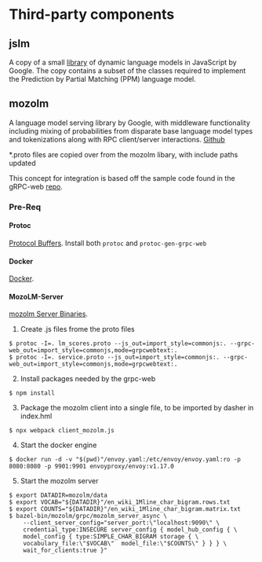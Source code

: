 # Third-party components

## jslm

A copy of a small
[library](https://github.com/google-research/google-research/tree/master/jslm)
of dynamic language models in JavaScript by Google.  The copy contains a subset
of the classes required to implement the Prediction by Partial Matching (PPM)
language model.

## mozolm
A language model serving library by Google, with middleware functionality
including mixing of probabilities from disparate base language model types and tokenizations along with RPC client/server interactions.
[Github](https://github.com/google-research/google-research/mozolm)

*.proto files are copied over from the mozolm libary, with include paths updated

This concept for integration is based off the sample code found in the gRPC-web
[repo](https://github.com/grpc/grpc-web).

### Pre-Req
#### Protoc
[Protocol Buffers](https://developers.google.com/protocol-buffers/).
Install both `protoc` and `protoc-gen-grpc-web`
#### Docker
[Docker](https://www.docker.com).
#### MozoLM-Server
[mozolm Server Binaries](https://github.com/google-research/mozolm).

1. Create .js files frome the proto files
```
$ protoc -I=. lm_scores.proto --js_out=import_style=commonjs:. --grpc-web_out=import_style=commonjs,mode=grpcwebtext:.
$ protoc -I=. service.proto --js_out=import_style=commonjs:. --grpc-web_out=import_style=commonjs,mode=grpcwebtext:.
```
2. Install packages needed by the grpc-web

```
$ npm install
```
3. Package the mozolm client into a single file,
to be imported by dasher in index.hml
```
$ npx webpack client_mozolm.js
```
4. Start the docker engine
```
$ docker run -d -v "$(pwd)"/envoy.yaml:/etc/envoy/envoy.yaml:ro -p 8080:8080 -p 9901:9901 envoyproxy/envoy:v1.17.0
```
5. Start the mozolm server
```
$ export DATADIR=mozolm/data
$ export VOCAB="${DATADIR}"/en_wiki_1Mline_char_bigram.rows.txt
$ export COUNTS="${DATADIR}"/en_wiki_1Mline_char_bigram.matrix.txt
$ bazel-bin/mozolm/grpc/mozolm_server_async \
    --client_server_config="server_port:\"localhost:9090\" \
    credential_type:INSECURE server_config { model_hub_config { \
    model_config { type:SIMPLE_CHAR_BIGRAM storage { \
    vocabulary_file:\"$VOCAB\"  model_file:\"$COUNTS\" } } } \
    wait_for_clients:true }"
```
